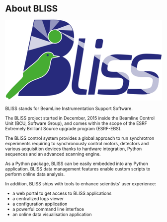 # About BLISS

![BLISS logo](img/bliss_logo.svg)

BLISS stands for BeamLine Instrumentation Support Software.

The BLISS project started in December, 2015 inside the
Beamline Control Unit (BCU, Software Group), and comes within
the scope of the ESRF Extremely Brilliant Source upgrade
program (ESRF-EBS).

The BLISS control system provides a global approach to run synchrotron
experiments requiring to synchronously control motors, detectors and
various acquisition devices thanks to hardware integration, Python
sequences and an advanced scanning engine.

As a Python package, BLISS can be easily embedded into any Python
application. BLISS data management features enable custom scripts
to perform online data analysis.

In addition, BLISS ships with tools to enhance scientists' user
experience:

* a web portal to get access to BLISS applications
* a centralized logs viewer
* a configuration application
* a powerful command line interface
* an online data visualisation application

